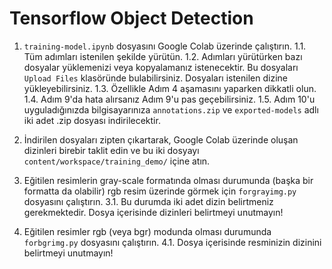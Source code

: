 # Tensorflow Object Detection

1. `training-model.ipynb` dosyasını Google Colab üzerinde çalıştırın.
    1.1. Tüm adımları istenilen şekilde yürütün.
    1.2. Adımları yürütürken bazı dosyalar yüklemenizi veya kopyalamanız istenecektir. Bu dosyaları `Upload Files` klasöründe bulabilirsiniz. Dosyaları istenilen dizine yükleyebilirsiniz.
    1.3. Özellikle Adım 4 aşamasını yaparken dikkatli olun.
    1.4. Adım 9'da hata alırsanız Adım 9'u pas geçebilirsiniz.
    1.5. Adım 10'u uyguladığınızda bilgisayarınıza `annotations.zip` ve `exported-models` adlı iki adet .zip dosyası indirilecektir. 
    
2. İndirilen dosyaları zipten çıkartarak, Google Colab üzerinde oluşan dizinleri birebir taklit edin ve bu iki dosyayı `content/workspace/training_demo/` içine atın.

3. Eğitilen resimlerin gray-scale formatında olması durumunda (başka bir formatta da olabilir) rgb resim üzerinde görmek için `forgrayimg.py` dosyasını çalıştırın. 
    3.1. Bu durumda iki adet dizin belirtmeniz gerekmektedir. Dosya içerisinde dizinleri belirtmeyi unutmayın!

4. Eğitilen resimler rgb (veya bgr) modunda olması durumunda `forbgrimg.py` dosyasını çalıştırın.
    4.1. Dosya içerisinde resminizin dizinini belirtmeyi unutmayın!
